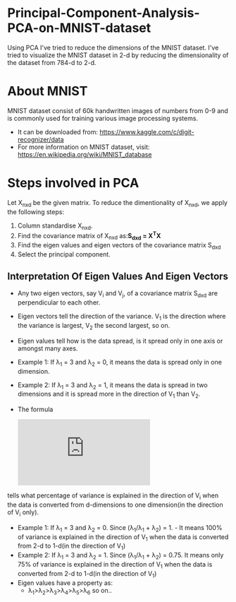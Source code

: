 # Principal-Component-Analysis-PCA-on-MNIST-dataset
Using PCA I've tried to reduce the dimensions of the MNIST dataset. I've tried to visualize the MNIST dataset in 2-d by reducing the dimensionality of the dataset from 784-d to 2-d.
# About MNIST
MNIST dataset consist of 60k handwritten images of numbers from 0-9 and is commonly used for training various image processing systems.
- It can be downloaded from: https://www.kaggle.com/c/digit-recognizer/data
- For more information on MNIST dataset, visit: https://en.wikipedia.org/wiki/MNIST_database
# Steps involved in PCA
Let X<sub>nxd</sub> be the given matrix. To reduce the dimentionality of X<sub>nxd</sub>, we apply the following steps:
1. Column standardise X<sub>nxd</sub>.
2. Find the covariance matrix of X<sub>nxd</sub> as:<b>S<sub>dxd</sub> = X<sup>T</sup>X</b>
3. Find the eigen values and eigen vectors of the covariance matrix S<sub>dxd</sub>
4. Select the principal component.

## Interpretation Of Eigen Values And Eigen Vectors
- Any two eigen vectors, say V<sub>i</sub> and V<sub>j</sub>, of a covariance matrix S<sub>dxd</sub> are perpendicular to each other.

- Eigen vectors tell the direction of the variance. V<sub>1</sub> is the direction where the variance is largest, V<sub>2</sub> the second largest, so on.

- Eigen values tell how is the data spread, is it spread only in one axis or amongst many axes. 

- Example 1: If &#955;<sub>1</sub> = 3 and &#955;<sub>2</sub> = 0, it means the data is spread only in one dimension.
- Example 2: If &#955;<sub>1</sub> = 3 and &#955;<sub>2</sub> = 1, it means the data is spread in two dimensions and it is spread more in the direction of V<sub>1</sub> than V<sub>2</sub>.

- The formula

   ![](https://latex.codecogs.com/gif.latex?%5Cfrac%7B%5Clambda_i%7D%7B%5Csum%5Climits_%7Bi%3D1%7D%5E%7Bd%7D%5Clambda_i%7D)

tells what percentage of variance is explained in the direction  of V<sub>i</sub> when the data is converted from d-dimensions to one dimension(in the direction of V<sub>i</sub> only).

- Example 1: If &#955;<sub>1</sub> = 3 and &#955;<sub>2</sub> = 0. Since (&#955;<sub>1</sub>/&#955;<sub>1</sub> + &#955;<sub>2</sub>) = 1.  - It means 100% of variance is explained in the direction of V<sub>1</sub> when the data is converted from 2-d to 1-d(in the direction of V<sub>1</sub>)
- Example 2: If &#955;<sub>1</sub> = 3 and &#955;<sub>2</sub> = 1. Since (&#955;<sub>1</sub>/&#955;<sub>1</sub> + &#955;<sub>2</sub>) = 0.75. It means only 75% of variance is explained in the direction of V<sub>1</sub> when the data is converted from 2-d to 1-d(in the direction of V<sub>1</sub>)
- Eigen values have a property as:
  - &#955;<sub>1</sub>>&#955;<sub>2</sub>>&#955;<sub>3</sub>>&#955;<sub>4</sub>>&#955;<sub>5</sub>>&#955;<sub>6</sub> so on..
